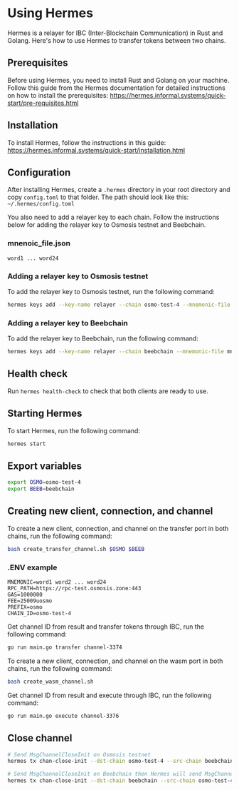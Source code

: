 # Using Hermes

Hermes is a relayer for IBC (Inter-Blockchain Communication) in Rust and Golang. Here's how to use Hermes to transfer tokens between two chains.

## Prerequisites

Before using Hermes, you need to install Rust and Golang on your machine. Follow this guide from the Hermes documentation for detailed instructions on how to install the prerequisites: https://hermes.informal.systems/quick-start/pre-requisites.html

## Installation

To install Hermes, follow the instructions in this guide: https://hermes.informal.systems/quick-start/installation.html

## Configuration

After installing Hermes, create a `.hermes` directory in your root directory and copy `config.toml` to that folder. The path should look like this: `~/.hermes/config.toml`

You also need to add a relayer key to each chain. Follow the instructions below for adding the relayer key to Osmosis testnet and Beebchain.

### mnenoic_file.json

```
word1 ... word24
```

### Adding a relayer key to Osmosis testnet

To add the relayer key to Osmosis testnet, run the following command:

```bash
hermes keys add --key-name relayer --chain osmo-test-4 --mnemonic-file mnemonic_file_hub.json
```

### Adding a relayer key to Beebchain

To add the relayer key to Beebchain, run the following command:

```bash
hermes keys add --key-name relayer --chain beebchain --mnemonic-file mnemonic_file_hub.json
```

## Health check

Run `hermes health-check` to check that both clients are ready to use.

## Starting Hermes

To start Hermes, run the following command:

```bash
hermes start
```

## Export variables

```bash
export OSMO=osmo-test-4
export BEEB=beebchain
```

## Creating new client, connection, and channel

To create a new client, connection, and channel on the transfer port in both chains, run the following command:

```bash
bash create_transfer_channel.sh $OSMO $BEEB
```

### .ENV example

```
MNEMONIC=word1 word2 ... word24
RPC_PATH=https://rpc-test.osmosis.zone:443
GAS=1000000
FEE=25009uosmo
PREFIX=osmo
CHAIN_ID=osmo-test-4
```

Get channel ID from result and transfer tokens through IBC, run the following command:

```bash
go run main.go transfer channel-3374
```

To create a new client, connection, and channel on the wasm port in both chains, run the following command:

```bash
bash create_wasm_channel.sh
```

Get channel ID from result and execute through IBC, run the following command:

```bash
go run main.go execute channel-3376
```

## Close channel

```bash
# Send MsgChannelCloseInit on Osmosis testnet
hermes tx chan-close-init --dst-chain osmo-test-4 --src-chain beebchain --dst-connection connection-3812 --dst-port wasm.osmo1tplpap2dze4yejnaecu6t9qt0azpvt4p6ttcxrmvlawlx9m7gdzslldfnp --src-port wasm.osmo14hj2tavq8fpesdwxxcu44rty3hh90vhujrvcmstl4zr3txmfvw9sq2r9g9 --dst-channel channel-3291 --src-channel channel-2

# Send MsgChannelCloseInit on Beebchain then Hermes will send MsgChannelCloseConfirm on Osmosis testnet
hermes tx chan-close-init --dst-chain beebchain --src-chain osmo-test-4 --dst-connection connection-3 --dst-port wasm.osmo14hj2tavq8fpesdwxxcu44rty3hh90vhujrvcmstl4zr3txmfvw9sq2r9g9 --src-port wasm.osmo1tplpap2dze4yejnaecu6t9qt0azpvt4p6ttcxrmvlawlx9m7gdzslldfnp --dst-channel channel-3 --src-channel channel-3292
```
